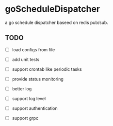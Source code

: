 # goScheduleDispatcher

a go schedule dispatcher baseed on redis pub/sub.

## TODO

- [ ] load configs from file
- [ ] add unit tests
- [ ] support crontab like periodic tasks
- [ ] provide status monitoring
- [ ] better log
- [ ] support log level
- [ ] support authentication
- [ ] support grpc

